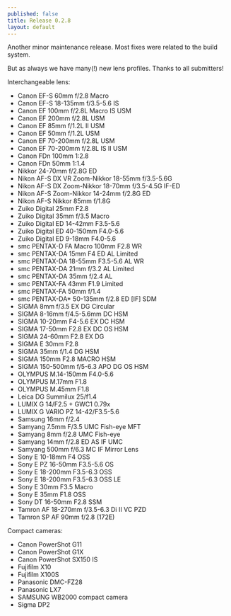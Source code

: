 ```yaml
---
published: false
title: Release 0.2.8
layout: default
---
```


Another minor maintenance release. Most fixes were related to the build system.

But as always we have many(!) new lens profiles. Thanks to all submitters!

Interchangeable lens:

* Canon EF-S 60mm f/2.8 Macro
* Canon EF-S 18-135mm f/3.5-5.6 IS
* Canon EF 100mm f/2.8L Macro IS USM
* Canon EF 200mm f/2.8L USM
* Canon EF 85mm f/1.2L II USM
* Canon EF 50mm f/1.2L USM
* Canon EF 70-200mm f/2.8L USM
* Canon EF 70-200mm f/2.8L IS II USM
* Canon FDn 100mm 1:2.8
* Canon FDn 50mm 1:1.4
* Nikkor 24-70mm f/2.8G ED
* Nikon AF-S DX VR Zoom-Nikkor 18-55mm f/3.5-5.6G
* Nikon AF-S DX Zoom-Nikkor 18-70mm f/3.5-4.5G IF-ED
* Nikon AF-S Zoom-Nikkor 14-24mm f/2.8G ED
* Nikon AF-S Nikkor 85mm f/1.8G
* Zuiko Digital 25mm F2.8
* Zuiko Digital 35mm f/3.5 Macro
* Zuiko Digital ED 14-42mm F3.5-5.6
* Zuiko Digital ED 40-150mm F4.0-5.6
* Zuiko Digital ED 9-18mm F4.0-5.6
* smc PENTAX-D FA Macro 100mm F2.8 WR
* smc PENTAX-DA 15mm F4 ED AL Limited
* smc PENTAX-DA 18-55mm F3.5-5.6 AL WR
* smc PENTAX-DA 21mm f/3.2 AL Limited
* smc PENTAX-DA 35mm f/2.4 AL
* smc PENTAX-FA 43mm F1.9 Limited
* smc PENTAX-FA 50mm f/1.4
* smc PENTAX-DA* 50-135mm f/2.8 ED [IF] SDM
* SIGMA 8mm f/3.5 EX DG Circular
* SIGMA 8-16mm f/4.5-5.6mm DC HSM
* SIGMA 10-20mm F4-5.6 EX DC HSM
* SIGMA 17-50mm F2.8 EX DC OS HSM
* SIGMA 24-60mm F2.8 EX DG
* SIGMA E 30mm F2.8
* SIGMA 35mm f/1.4 DG HSM
* SIGMA 150mm F2.8 MACRO HSM
* SIGMA 150-500mm f/5-6.3 APO DG OS HSM
* OLYMPUS M.14-150mm F4.0-5.6
* OLYMPUS M.17mm F1.8
* OLYMPUS M.45mm F1.8
* Leica DG Summilux 25/f1.4
* LUMIX G 14/F2.5 + GWC1 0.79x
* LUMIX G VARIO PZ 14-42/F3.5-5.6
* Samsung 16mm f/2.4
* Samyang 7.5mm F/3.5 UMC Fish-eye MFT
* Samyang 8mm f/2.8 UMC Fish-eye
* Samyang 14mm f/2.8 ED AS IF UMC
* Samyang 500mm f/6.3 MC IF Mirror Lens
* Sony E 10-18mm F4 OSS
* Sony E PZ 16-50mm F3.5-5.6 OS
* Sony E 18-200mm F3.5-6.3 OSS
* Sony E 18-200mm F3.5-6.3 OSS LE
* Sony E 30mm F3.5 Macro
* Sony E 35mm F1.8 OSS
* Sony DT 16-50mm F2.8 SSM
* Tamron AF 18-270mm f/3.5-6.3 Di II VC PZD
* Tamron SP AF 90mm f/2.8 (172E)

Compact cameras:

* Canon PowerShot G11
* Canon PowerShot G1X
* Canon PowerShot SX150 IS
* Fujifilm X10
* Fujifilm X100S
* Panasonic DMC-FZ28
* Panasonic LX7
* SAMSUNG WB2000 compact camera
* Sigma DP2
